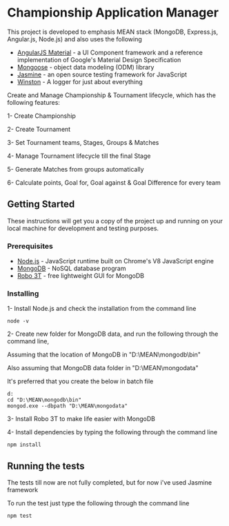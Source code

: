 # Championship Application Manager

This project is developed to emphasis MEAN stack (MongoDB, Express.js, Angular.js, Node.js) and also uses the following

* [AngularJS Material](https://material.angularjs.org/latest/) - a UI Component framework and a reference implementation of Google's Material Design Specification
* [Mongoose](https://mongoosejs.com/) - object data modeling (ODM) library
* [Jasmine](https://jasmine.github.io/pages/getting_started.html) - an open source testing framework for JavaScript
* [Winston](https://www.npmjs.com/package/winston) - A logger for just about everything

Create and Manage Championship & Tournament lifecycle, which has the following features:

1- Create Championship

2- Create Tournament

3- Set Tournament teams, Stages, Groups & Matches

4- Manage Tournament lifecycle till the final Stage

5- Generate Matches from groups automatically

6- Calculate points, Goal for, Goal against & Goal Difference for every team

## Getting Started

These instructions will get you a copy of the project up and running on your local machine for development and testing purposes.

### Prerequisites

* [Node.js](https://nodejs.org/en/) - JavaScript runtime built on Chrome's V8 JavaScript engine
* [MongoDB](https://www.mongodb.com/) - NoSQL database program
* [Robo 3T](https://robomongo.org/) - free lightweight GUI for MongoDB

### Installing

1- Install Node.js and check the installation from the command line

```
node -v
```

2- Create new folder for MongoDB data, and run the following through the command line,

Assuming that the location of MongoDB in "D:\MEAN\mongodb\bin"

Also assuming that MongoDB data folder in "D:\MEAN\mongodata"

It's preferred that you create the below in batch file
```
d:
cd "D:\MEAN\mongodb\bin"
mongod.exe --dbpath "D:\MEAN\mongodata"
```

3- Install Robo 3T to make life easier with MongoDB

4- Install dependencies by typing the following through the command line

```
npm install
```

## Running the tests

The tests till now are not fully completed, but for now i've used Jasmine framework

To run the test just type the following through the command line

```
npm test
```

